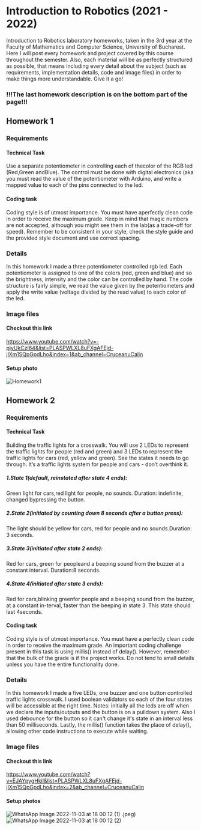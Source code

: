  # Introduction to Robotics (2021 - 2022)
 Introduction to Robotics laboratory homeworks, taken in the 3rd year at the Faculty of Mathematics and Computer Science, University of Bucharest. Here I will post every homework and project covered by this course throughout the semester. Also, each material will be as perfectly structured as possible, that means including every detail about the subject (such as requirements, implementation details, code and image files) in order to make things more understandable. Give it a go!
 
 ### !!!The last homework description is on the bottom part of the page!!!

 ## Homework 1

 ### Requirements 
 #### Technical Task
 Use a separate potentiometer in controlling each of thecolor of the RGB led (Red,Green andBlue). The control must be done with digital electronics (aka you must read the value of the potentiometer with Arduino, and write a mapped value to each of the pins connected to the led.
 #### Coding task
 Coding style is of utmost importance. You must have aperfectly clean code in order to receive the maximum grade. Keep in mind that magic numbers are not accepted, although you might see them in the lab(as a trade-off for speed). Remember to be consistent in your style, check the style guide and the provided style  document and use correct spacing.
 
 ### Details
 In this homework I made a three potentiometer controlled rgb led. Each potentiometer is assigned to one of the colors (red, green and blue) and so the brightness, intensity and the color can be controlled by hand. The code structure is fairly simple, we read the value given by the potentiometers and apply the write value (voltage divided by the read value) to each color of the led.
 
 ### Image files
 #### Checkout this link
 https://www.youtube.com/watch?v=-pjyUkCzI64&list=PLASPWLXL8uFXgAFEjd-jlXm1SQpGpdLho&index=1&ab_channel=CruceanuCalin
 #### Setup photo
 ![Homework1](https://user-images.githubusercontent.com/80258120/197415867-93f705b3-5815-4154-92a3-d8d9842ab5b1.jpeg)

 ## Homework 2

 ### Requirements 
 #### Technical Task
 Building the traffic lights for a crosswalk. You will use 2 LEDs to represent the traffic lights for people (red and green) and 3 LEDs to represent the traffic lights for cars (red, yellow and green). See the states it needs to go through. It’s a traffic lights system for people and cars - don’t overthink it.
 
 ##### 1.State 1(default, reinstated after state 4 ends):  
 Green light for cars,red  light  for  people,  no  sounds.   Duration:  indefinite,  changed  bypressing the button.
 ##### 2.State 2(initiated by counting down 8 seconds after a button press):
 The  light  should  be  yellow  for  cars,  red  for  people  and  no  sounds.Duration:  3 seconds.
 ##### 3.State 3(initiated after state 2 ends): 
 Red for cars, green for peopleand a beeping sound from the buzzer at a constant interval. Duration:8 seconds.
 ##### 4.State 4(initiated after state 3 ends): 
 Red for cars,blinking greenfor people and a beeping sound from the buzzer,  at a constant in-terval,  faster than the beeping in state 3.  This state should last 4seconds.
 
 #### Coding task
 Coding style is of utmost importance. You must have a perfectly clean code in order to receive the maximum grade. An important coding challenge present in this task is using millis() instead of delay(). However, remember that the bulk of the grade is if the project works. Do not tend to small details unless you have the entire functionality done.
 
 ### Details
 In this homework I made a five LEDs, one buzzer and one button controlled traffic lights crosswalk. I used boolean validators so each of the four states will be accessible at the right time. Notes: initially all the leds are off when we declare the inputs/outputs and the button is on a pulldown system. Also I used debounce for the button so it can't change it's state in an interval less than 50 milliseconds. Lastly, the millis() function takes the place of delay(), allowing other code instructions to execute while waiting. 
 
 ### Image files
 #### Checkout this link
 https://www.youtube.com/watch?v=EJAYpygHkiI&list=PLASPWLXL8uFXgAFEjd-jlXm1SQpGpdLho&index=2&ab_channel=CruceanuCalin
 #### Setup photos
 ![WhatsApp Image 2022-11-03 at 18 00 12 (1)](https://user-images.githubusercontent.com/80258120/199771798-64d78e0c-d45f-429f-9ff9-e62293be4892.jpeg)
.jpeg)
 ![WhatsApp Image 2022-11-03 at 18 00 12 (2)](https://user-images.githubusercontent.com/80258120/199771882-c838ade3-b7be-4c21-aedd-60dfad0855c7.jpeg)

 
